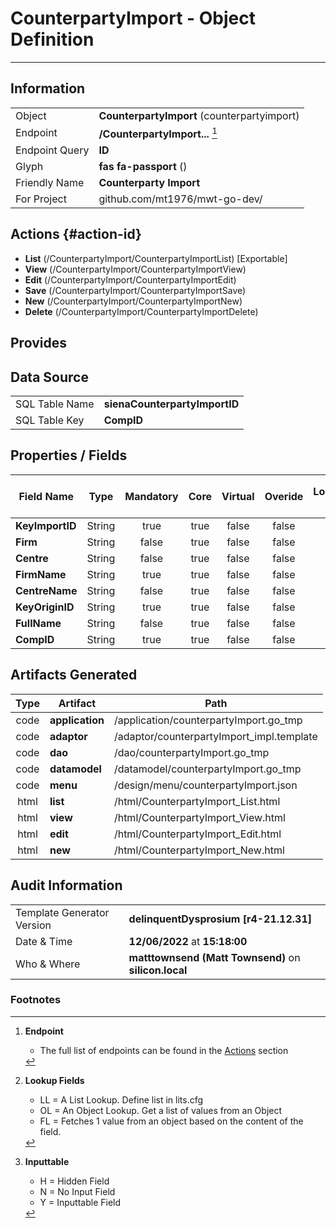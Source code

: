 # **CounterpartyImport** - Object Definition
---
##  Information
|   |   |
|---|---|
|Object         |**CounterpartyImport** (counterpartyimport) |
|Endpoint 	    |**/CounterpartyImport...** [^1]|
|Endpoint Query |**ID**|
Glyph|**fas fa-passport** ()
Friendly Name|**Counterparty Import**|
|For Project    |github.com/mt1976/mwt-go-dev/|

##  Actions {#action-id}
* **List** (/CounterpartyImport/CounterpartyImportList) [Exportable]
* **View** (/CounterpartyImport/CounterpartyImportView)
* **Edit** (/CounterpartyImport/CounterpartyImportEdit)
* **Save** (/CounterpartyImport/CounterpartyImportSave)
* **New** (/CounterpartyImport/CounterpartyImportNew)
* **Delete** (/CounterpartyImport/CounterpartyImportDelete)







##  Provides







##  Data Source 
|   |   |
|---|---|
SQL Table Name       | **sienaCounterpartyImportID**
SQL Table Key | **CompID**



##  Properties / Fields
| Field Name| Type | Mandatory | Core | Virtual | Overide | Lookup [^2]| Lookup Object      | Lookup Field Source         | Lookup Return Value                | Inputable [^3]|DB Column|Default Value|
| -- | --  | :--: | :--: | :--: |:--: |:--: |:--: |-- |-- |:--: |-- | --|
|**KeyImportID**|String|true|true|false|false|||||Y|KeyImportID||
|**Firm**|String|false|true|false|false|||||Y|Firm||
|**Centre**|String|false|true|false|false|||||Y|Centre||
|**FirmName**|String|true|true|false|false|||||Y|FirmName||
|**CentreName**|String|false|true|false|false|||||Y|CentreName||
|**KeyOriginID**|String|true|true|false|false|||||Y|KeyOriginID||
|**FullName**|String|false|true|false|false|||||Y|FullName||
|**CompID**|String|true|true|false|false|||||Y|CompID||


##  Artifacts Generated
| Type | Artifact | Path|
| :--: | -- | -- |
| code | **application** | /application/counterpartyImport.go_tmp |
| code | **adaptor** | /adaptor/counterpartyImport_impl.template |
| code | **dao** | /dao/counterpartyImport.go_tmp |
| code | **datamodel** | /datamodel/counterpartyImport.go_tmp |
| code | **menu** | /design/menu/counterpartyImport.json |
| html | **list** | /html/CounterpartyImport_List.html |
| html | **view** | /html/CounterpartyImport_View.html |
| html | **edit** | /html/CounterpartyImport_Edit.html |
| html | **new** | /html/CounterpartyImport_New.html |


## Audit Information
|   |   |
|---|---|
Template Generator Version   | **delinquentDysprosium [r4-21.12.31]**
Date & Time		     | **12/06/2022** at **15:18:00**
Who & Where		     | **matttownsend (Matt Townsend)** on **silicon.local**

### Footnotes
[^1]: **Endpoint**
    * The full list of endpoints can be found in the [Actions](#action-id) section
[^2]: **Lookup Fields**
    * LL = A List Lookup. Define list in lits.cfg
    * OL = An Object Lookup. Get a list of values from an Object
    * FL = Fetches 1 value from an object based on the content of the field. 
[^3]: **Inputtable**   
    * H = Hidden Field
    * N = No Input Field
    * Y = Inputtable Field